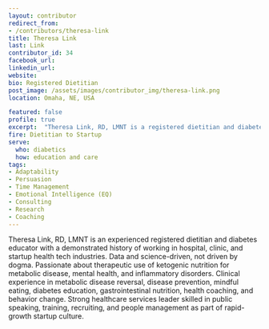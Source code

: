 ```yaml
---
layout: contributor
redirect_from:
- /contributors/theresa-link
title: Theresa Link
last: Link
contributor_id: 34
facebook_url: 
linkedin_url: 
website: 
bio: Registered Dietitian 
post_image: /assets/images/contributor_img/theresa-link.png
location: Omaha, NE, USA

featured: false
profile: true
excerpt:  "Theresa Link, RD, LMNT is a registered dietitian and diabetes educator with a demonstrated history of working in hospital, clinic, and startup health tech industries."
fire: Dietitian to Startup
serve:
  who: diabetics
  how: education and care
tags:
- Adaptability
- Persuasion
- Time Management
- Emotional Intelligence (EQ)
- Consulting
- Research
- Coaching
---
```

Theresa Link, RD, LMNT is an experienced registered dietitian and diabetes educator with a demonstrated history of working in hospital, clinic, and startup health tech industries. Data and science-driven, not driven by dogma. Passionate about therapeutic use of ketogenic nutrition for metabolic disease, mental health, and inflammatory disorders. Clinical experience in metabolic disease reversal, disease prevention, mindful eating, diabetes education, gastrointestinal nutrition, health coaching, and behavior change. Strong healthcare services leader skilled in public speaking, training, recruiting, and people management as part of rapid-growth startup culture.